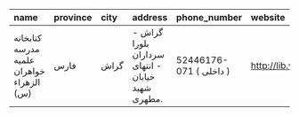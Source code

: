 | name                                     | province   | city   | address                                          | phone_number            | website           |
|:-----------------------------------------|:-----------|:-------|:-------------------------------------------------|:------------------------|:------------------|
| كتابخانه مدرسه علمیه خواهران الزهراء (س) | فارس       | گراش   | گراش - بلورا سرداران - انتهای خیابان شهید مطهری. | 52446176-071 ( داخلی  ) | http://lib.whc.ir |